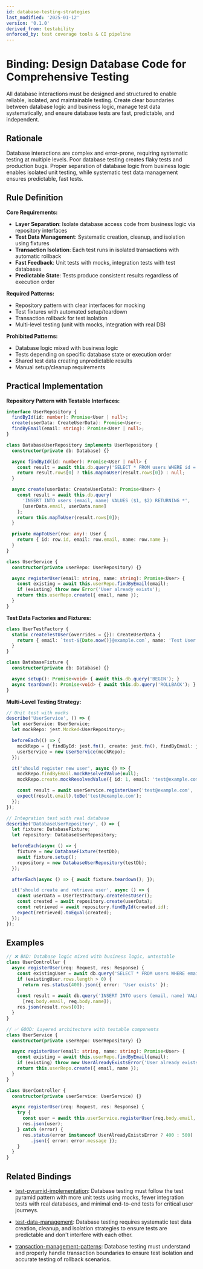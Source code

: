 ```yaml
---
id: database-testing-strategies
last_modified: '2025-01-12'
version: '0.1.0'
derived_from: testability
enforced_by: test coverage tools & CI pipeline
---
```


# Binding: Design Database Code for Comprehensive Testing

All database interactions must be designed and structured to enable reliable,
isolated, and maintainable testing. Create clear boundaries between database
logic and business logic, manage test data systematically, and ensure database
tests are fast, predictable, and independent.

## Rationale

Database interactions are complex and error-prone, requiring systematic testing at multiple levels. Poor database testing creates flaky tests and production bugs. Proper separation of database logic from business logic enables isolated unit testing, while systematic test data management ensures predictable, fast tests.

## Rule Definition

**Core Requirements:**
- **Layer Separation**: Isolate database access code from business logic via repository interfaces
- **Test Data Management**: Systematic creation, cleanup, and isolation using fixtures
- **Transaction Isolation**: Each test runs in isolated transactions with automatic rollback
- **Fast Feedback**: Unit tests with mocks, integration tests with test databases
- **Predictable State**: Tests produce consistent results regardless of execution order

**Required Patterns:**
- Repository pattern with clear interfaces for mocking
- Test fixtures with automated setup/teardown
- Transaction rollback for test isolation
- Multi-level testing (unit with mocks, integration with real DB)

**Prohibited Patterns:**
- Database logic mixed with business logic
- Tests depending on specific database state or execution order
- Shared test data creating unpredictable results
- Manual setup/cleanup requirements

## Practical Implementation

**Repository Pattern with Testable Interfaces:**
```typescript
interface UserRepository {
  findById(id: number): Promise<User | null>;
  create(userData: CreateUserData): Promise<User>;
  findByEmail(email: string): Promise<User | null>;
}

class DatabaseUserRepository implements UserRepository {
  constructor(private db: Database) {}

  async findById(id: number): Promise<User | null> {
    const result = await this.db.query('SELECT * FROM users WHERE id = $1', [id]);
    return result.rows[0] ? this.mapToUser(result.rows[0]) : null;
  }

  async create(userData: CreateUserData): Promise<User> {
    const result = await this.db.query(
      'INSERT INTO users (email, name) VALUES ($1, $2) RETURNING *',
      [userData.email, userData.name]
    );
    return this.mapToUser(result.rows[0]);
  }

  private mapToUser(row: any): User {
    return { id: row.id, email: row.email, name: row.name };
  }
}

class UserService {
  constructor(private userRepo: UserRepository) {}

  async registerUser(email: string, name: string): Promise<User> {
    const existing = await this.userRepo.findByEmail(email);
    if (existing) throw new Error('User already exists');
    return this.userRepo.create({ email, name });
  }
}
```

**Test Data Factories and Fixtures:**
```typescript
class UserTestFactory {
  static createTestUser(overrides = {}): CreateUserData {
    return { email: `test-${Date.now()}@example.com`, name: 'Test User', ...overrides };
  }
}

class DatabaseFixture {
  constructor(private db: Database) {}

  async setup(): Promise<void> { await this.db.query('BEGIN'); }
  async teardown(): Promise<void> { await this.db.query('ROLLBACK'); }
}
```

**Multi-Level Testing Strategy:**
```typescript
// Unit test with mocks
describe('UserService', () => {
  let userService: UserService;
  let mockRepo: jest.Mocked<UserRepository>;

  beforeEach(() => {
    mockRepo = { findById: jest.fn(), create: jest.fn(), findByEmail: jest.fn() };
    userService = new UserService(mockRepo);
  });

  it('should register new user', async () => {
    mockRepo.findByEmail.mockResolvedValue(null);
    mockRepo.create.mockResolvedValue({ id: 1, email: 'test@example.com', name: 'Test' });

    const result = await userService.registerUser('test@example.com', 'Test');
    expect(result.email).toBe('test@example.com');
  });
});

// Integration test with real database
describe('DatabaseUserRepository', () => {
  let fixture: DatabaseFixture;
  let repository: DatabaseUserRepository;

  beforeEach(async () => {
    fixture = new DatabaseFixture(testDb);
    await fixture.setup();
    repository = new DatabaseUserRepository(testDb);
  });

  afterEach(async () => { await fixture.teardown(); });

  it('should create and retrieve user', async () => {
    const userData = UserTestFactory.createTestUser();
    const created = await repository.create(userData);
    const retrieved = await repository.findById(created.id);
    expect(retrieved).toEqual(created);
  });
});
```

## Examples

```typescript
// ❌ BAD: Database logic mixed with business logic, untestable
class UserController {
  async registerUser(req: Request, res: Response) {
    const existingUser = await db.query('SELECT * FROM users WHERE email = $1', [req.body.email]);
    if (existingUser.rows.length > 0) {
      return res.status(400).json({ error: 'User exists' });
    }
    const result = await db.query('INSERT INTO users (email, name) VALUES ($1, $2) RETURNING *',
      [req.body.email, req.body.name]);
    res.json(result.rows[0]);
  }
}

// ✅ GOOD: Layered architecture with testable components
class UserService {
  constructor(private userRepo: UserRepository) {}

  async registerUser(email: string, name: string): Promise<User> {
    const existing = await this.userRepo.findByEmail(email);
    if (existing) throw new UserAlreadyExistsError('User already exists');
    return this.userRepo.create({ email, name });
  }
}

class UserController {
  constructor(private userService: UserService) {}

  async registerUser(req: Request, res: Response) {
    try {
      const user = await this.userService.registerUser(req.body.email, req.body.name);
      res.json(user);
    } catch (error) {
      res.status(error instanceof UserAlreadyExistsError ? 400 : 500)
         .json({ error: error.message });
    }
  }
}
```

## Related Bindings

- [test-pyramid-implementation](../../core/test-pyramid-implementation.md): Database
  testing must follow the test pyramid pattern with more unit tests using mocks,
  fewer integration tests with real databases, and minimal end-to-end tests for
  critical user journeys.

- [test-data-management](../../core/test-data-management.md): Database testing
  requires systematic test data creation, cleanup, and isolation strategies to
  ensure tests are predictable and don't interfere with each other.

- [transaction-management-patterns](../../docs/bindings/categories/database/transaction-management-patterns.md): Database
  testing must understand and properly handle transaction boundaries to ensure
  test isolation and accurate testing of rollback scenarios.
